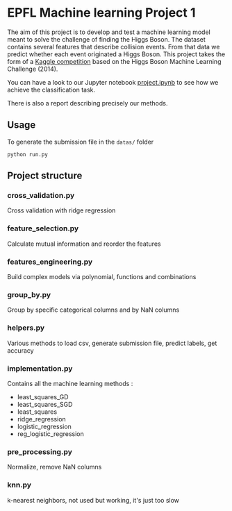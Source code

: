 # EPFL Machine learning Project 1

The aim of this project is to develop and test a machine learning model meant to solve the challenge of finding the Higgs Boson. 
The dataset contains several features that describe collision events. From that data we predict whether each event originated a Higgs Boson.
This project takes the form of a [Kaggle competition](https://www.kaggle.com/c/epfml-higgs/) based on the Higgs Boson Machine Learning Challenge (2014).

You can have a look to our Jupyter notebook [project.ipynb](https://github.com/Coac/epfl-ml-projects/blob/master/epfl-ml-project1/project.ipynb) to see how we achieve the classification task.

There is also a report describing precisely our methods.

## Usage
To generate the submission file in the ``datas/`` folder
```
python run.py
```

## Project structure

### cross_validation.py
Cross validation with ridge regression

### feature_selection.py
Calculate mutual information and reorder the features

### features_engineering.py
Build complex models via polynomial, functions and combinations

### group_by.py
Group by specific categorical columns and by NaN columns

### helpers.py
Various methods to load csv, generate submission file, predict labels, get accuracy

### implementation.py
Contains all the machine learning methods : 
- least_squares_GD
- least_squares_SGD
- least_squares
- ridge_regression
- logistic_regression
- reg_logistic_regression


### pre_processing.py
Normalize, remove NaN columns

### knn.py
k-nearest neighbors, not used but working, it's just too slow
